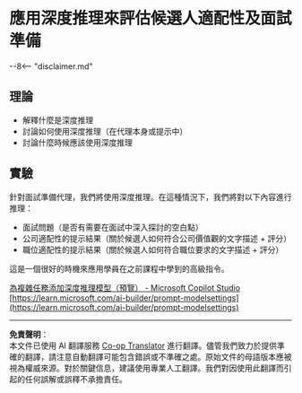 <!--
CO_OP_TRANSLATOR_METADATA:
{
  "original_hash": "610b0181a64c306bc9a853fd974bc924",
  "translation_date": "2025-10-22T19:03:24+00:00",
  "source_file": "docs/operative-preview/09-deep-reasoning/README.md",
  "language_code": "tw"
}
-->
# 應用深度推理來評估候選人適配性及面試準備

--8<-- "disclaimer.md"

## 理論

- 解釋什麼是深度推理
- 討論如何使用深度推理（在代理本身或提示中）
- 討論什麼時候應該使用深度推理

## 實驗

針對面試準備代理，我們將使用深度推理。在這種情況下，我們將對以下內容進行推理：

- 面試問題（是否有需要在面試中深入探討的空白點）
- 公司適配性的提示結果（關於候選人如何符合公司價值觀的文字描述 + 評分）
- 職位適配性的提示結果（關於候選人如何符合職位要求的文字描述 + 評分）

這是一個很好的時機來應用學員在之前課程中學到的高級指令。

[為複雜任務添加深度推理模型（預覽） - Microsoft Copilot Studio](https://learn.microsoft.com/microsoft-copilot-studio/authoring-reasoning-models)  
[https://learn.microsoft.com/ai-builder/prompt-modelsettings](https://learn.microsoft.com/ai-builder/prompt-modelsettings)

---

**免責聲明**：  
本文件已使用 AI 翻譯服務 [Co-op Translator](https://github.com/Azure/co-op-translator) 進行翻譯。儘管我們致力於提供準確的翻譯，請注意自動翻譯可能包含錯誤或不準確之處。原始文件的母語版本應被視為權威來源。對於關鍵信息，建議使用專業人工翻譯。我們對因使用此翻譯而引起的任何誤解或誤釋不承擔責任。